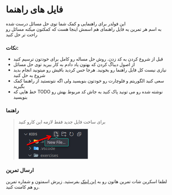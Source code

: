 # فایل های راهنما

این فولدر برای راهنمایی و کمک شما توی حل مسائل درست شده  
به اسم هر تمرین یه فایل راهنمای هم اسمش اینجا هست که کمکتون میکنه مسائل رو راحت تر حل کنید

### نکات:

- قبل از شروع کردن به کد زدن. روش حل مساله رو کامل برای خودتون ترسیم کنید
- از اصول دیباگ کردن که بهتون یاد دادم به کار ببرید توی حل مسائل
- نیازی نیست کل فایل راهنما رو بخونید. هرجا حس کردید باقیش رو میتونید انجام بدید شروع به حل کنید
- سعی کنید الگوریتم و فلوچارت رو خودتون بنویسید ولی اگه نتونستید از راهنما کمک بگیرید
- خط هایی که TODO نوشته شده رو می تونید پاک کنید به جاش کد مربوط بهش رو بنویسید

### راهنما

> برای ساخت فایل جدید فقط لازمه این کارو کنید
>
> ![Create File](/.assets/create_file.png)

### ارسال تمرین

لطفا اسکرین شات تمرین هاتون رو به [این لینک](https://github.com/hayyaun/kids/discussions/4) بفرستید. زیرش اسمتون و شماره تمرین رو هم کامنت کنید.
